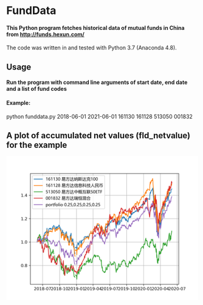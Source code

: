 # FundData
#### This Python program fetches historical data of mutual funds in China from http://funds.hexun.com/
The code was written in and tested with Python 3.7 (Anaconda 4.8).

## Usage
#### Run the program with command line arguments of start date, end date and a list of fund codes
#### Example:
python funddata.py 2018-06-01 2021-06-01 161130 161128 513050 001832

## A plot of accumulated net values (fld_netvalue) for the example
![Screenshot](fld_netvalue.png)
